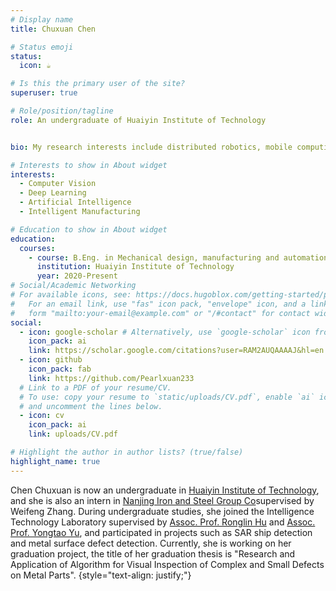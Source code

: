 ```yaml
---
# Display name
title: Chuxuan Chen

# Status emoji
status:
  icon: ☕️

# Is this the primary user of the site?
superuser: true

# Role/position/tagline
role: An undergraduate of Huaiyin Institute of Technology


bio: My research interests include distributed robotics, mobile computing and programmable matter.

# Interests to show in About widget
interests:
  - Computer Vision
  - Deep Learning
  - Artificial Intelligence
  - Intelligent Manufacturing

# Education to show in About widget
education:
  courses:
    - course: B.Eng. in Mechanical design, manufacturing and automation
      institution: Huaiyin Institute of Technology
      year: 2020-Present
# Social/Academic Networking
# For available icons, see: https://docs.hugoblox.com/getting-started/page-builder/#icons
#   For an email link, use "fas" icon pack, "envelope" icon, and a link in the
#   form "mailto:your-email@example.com" or "/#contact" for contact widget.
social:
  - icon: google-scholar # Alternatively, use `google-scholar` icon from `ai` icon pack
    icon_pack: ai
    link: https://scholar.google.com/citations?user=RAM2AUQAAAAJ&hl=en
  - icon: github
    icon_pack: fab
    link: https://github.com/Pearlxuan233
  # Link to a PDF of your resume/CV.
  # To use: copy your resume to `static/uploads/CV.pdf`, enable `ai` icons in `params.yaml`,
  # and uncomment the lines below.
  - icon: cv
    icon_pack: ai
    link: uploads/CV.pdf

# Highlight the author in author lists? (true/false)
highlight_name: true
---
```


Chen Chuxuan is now an undergraduate in [Huaiyin Institute of Technology](https://www.hyit.edu.cn/), and she is also an intern in [Nanjing Iron and Steel Group Co](http://www.njsteel.com.cn/)supervised by Weifeng Zhang. During undergraduate studies, she joined the Intelligence Technology Laboratory supervised by [Assoc. Prof. Ronglin Hu](https://gd.hyit.edu.cn/zszq/dsjj/hxgc/dsjyszhg/hrl.htm) and [Assoc. Prof. Yongtao Yu](https://scholar.google.cz/citations?user=sY1AFdAAAAAJ&hl=zh-CN), and participated in projects such as SAR ship detection and metal surface defect detection. Currently, she is working on her graduation project, the title of her graduation thesis is "Research and Application of Algorithm for Visual Inspection of Complex and Small Defects on Metal Parts".
{style="text-align: justify;"}

